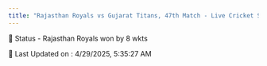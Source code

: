 ```yaml
---
title: "Rajasthan Royals vs Gujarat Titans, 47th Match - Live Cricket Score"
---
```


📑 Status - Rajasthan Royals won by 8 wkts

📝 Last Updated on : 4/29/2025, 5:35:27 AM  

